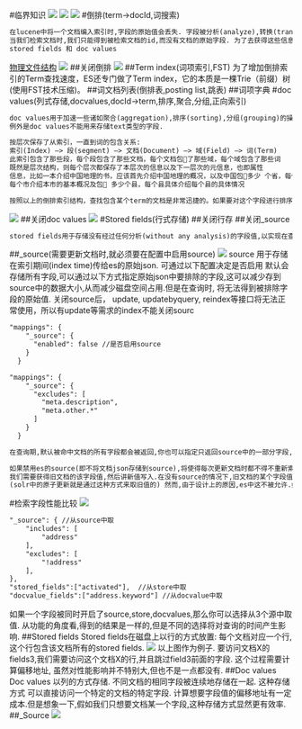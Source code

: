 #临界知识
![](.z_es_01_lucene_02_lucene三种存储方式_倒排_列式_行_字段检索性能对比_images/f3c26bd5.png)
![](.z_es_01_lucene_02_lucene三种存储方式_倒排_列式_行_字段检索性能对比_images/3e8b313a.png)
![](.z_es_01_lucene_01_索引生成_索引文件格式_拓扑_images/fce2eb16.png)
#倒排(term->docId,词搜索)
```asp
在lucene中将一个文档编入索引时,字段的原始值会丢失. 字段被分析(analyze),转换(transform)以至编入索引. 在没有其他额外添加的数据结构的情况下,
当我们检索文档时,我们只能得到被检索文档的id,而没有文档的原始字段. 为了去获得这些信息,我们需要额外的数据结构. lucene提供了两种可能性来实现这个,
stored fields 和 doc values
```
[物理文件结构](https://www.cnblogs.com/forfuture1978/archive/2010/02/02/1661436.html)
![](.z_es_01_lucene_01_索引文件格式_物理存储_数据结构_tip_tim_doc_fdt_fdx_images/161f805f.png)
##关闭倒排
![](.z_es_01_lucene_03_lucene三种存储方式_倒排_列式_行_字段检索性能对比_images/bdd21f63.png)
##Term index(词项索引,FST)
为了增加倒排索引的Term查找速度，ES还专门做了Term index，它的本质是一棵Trie（前缀）树(使用FST技术压缩)。
##词文档列表(倒排表,posting list,跳表)
##词项字典
#doc values(列式存储,docvalues,docId->term,排序,聚合,分组,正向索引)
[](https://www.elastic.co/guide/en/elasticsearch/reference/7.1/doc-values.html)
[](https://www.elastic.co/guide/en/elasticsearch/reference/7.1/fielddata.html8)
```asp
doc values用于加速一些诸如聚合(aggregation),排序(sorting),分组(grouping)的操作. doc values 也可以被用来在查询时返回字段值. 
例外是doc values不能用来存储text类型的字段.
```
[](z_01_分布式_临界知识_行存储_列存储_OLAP_OLTP_数据模型_宽表_对比网站_数据关系_nosql_存储模型_时序数据库_文档数据库_列数据库_文件系统_键值系统_表格系统_数据库系统_ETL_HTAP.md)
[](https://blog.csdn.net/zteny/article/details/84627990)
[](https://cloud.tencent.com/developer/article/1463890)

```asp
按层次保存了从索引，一直到词的包含关系:
索引(Index) –> 段(segment) –> 文档(Document) –> 域(Field) –> 词(Term)
此索引包含了那些段，每个段包含了那些文档，每个文档包􏰇了那些域，每个域包含了那些词
既然是层次结构，则每个层次都保存了本层次的信息以及下一层次的元信息，也即属性
信息，比如一本介绍中国地理的书，应该首先介绍中国地理的概况，以及中国包􏰇多少 个省，每个省介绍本省的基本概况及包􏰇多少个市，
每个市介绍本市的基本概况及包􏰇 多少个县，每个县具体介绍每个县的具体情况
```
```asp
按照以上的倒排索引结构，查找包含某个term的文档是非常迅捷的。如果要对这个字段进行排序的话，倒排索引就捉襟见肘了，需要使用其他的存储结构进行索引。
```
![](.z_es_01_lucene_01_索引文件格式_物理存储_数据结构_tip_tim_doc_fdt_fdx_images/019e60c0.png)
##关闭doc values
![](.z_es_01_lucene_03_lucene三种存储方式_倒排_列式_行_字段检索性能对比_images/67fb18e0.png)
#Stored fields(行式存储)
[](https://www.elastic.co/guide/en/elasticsearch/reference/7.1/mapping-store.html)
[](https://www.elastic.co/guide/en/elasticsearch/reference/7.1/term-vector.html#term-vector)
##关闭行存
##关闭_source
```asp
stored fields用于存储没有经过任何分析(without any analysis)的字段值,以实现在查询时能得到这些原始值.
```
##_source(需要更新文档时,就必须要在配置中启用source)
![](.z_es_01_lucene_03_lucene三种存储方式_倒排_列式_行_字段检索性能对比_images/568c1c9c.png)
source 用于存储在索引期间(index time)传给es的原始json. 可通过以下配置决定是否启用
默认会存储所有字段,可以通过以下方式指定原始json中要排除的字段,这可以减少存到source中的数据大小,从而减少磁盘空间占用.但是在查询时,
将无法得到被排除字段的原始值.
关闭source后， update, updatebyquery, reindex等接口将无法正常使用，所以有update等需求的index不能关闭sourc
```asp
"mappings": {
    "_source": {
      "enabled": false //是否启用source
    }
  }

"mappings": {
    "_source": {
      "excludes": [
        "meta.description",
        "meta.other.*"
      ]
    }
  }
```
```asp
在查询期,默认被命中文档的所有字段都会被返回,你也可以指定只返回source中的一部分字段,这可以使网络传输数据量减少.

如果禁用es的source(即不将文档json存储到source),将使得每次更新文档时都不得不重新索引(reindex)这个文档. 概念上讲,更新一个文档的字段值时,
我们需要获得旧文档的该字段值,然后讲新值写入.在没有source的情况下,旧文档的某个字段值可以通过doc values或stored fields来获得.
(solr中的原子更新就是通过这种方式来取旧值的) 然而,由于设计上的原因,es中这不被允许.如果你需要更新你的文档,就必须要在配置中启用source.
```
#检索字段性能比较
[](https://zhuanlan.zhihu.com/p/383999276)
![](.z_es_01_lucene_03_lucene三种存储方式_倒排_列式_行_字段检索性能对比_images/ce919287.png)
```asp
"_source": { //从source中取
    "includes": [
        "address"
    ],
    "excludes": [
        "!address"
    ],
},
"stored_fields":["activated"],  //从store中取
"docvalue_fields":["address.keyword"] //从docvalue中取
```
如果一个字段被同时开启了source,store,docvalues,那么你可以选择从3个源中取值. 从功能的角度看,得到的结果是一样的,但是不同的选择将对查询的时间产生影响.
##Stored fields
Stored fields在磁盘上以行的方式放置: 每个文档对应一个行,这个行包含该文档所有的stored fields.
![](.z_es_01_lucene_03_lucene三种存储方式_倒排_列式_行_字段检索性能对比_images/a7c62ee3.png)
以上图作为例子. 要访问文档X的fields3,我们需要访问这个文档X的行,并且跳过field3前面的字段. 这个过程需要计算偏移地址, 虽然对性能影响并不特别大,但也不是一点都没有.
##Doc values
Doc values 以列的方式存储. 不同文档的相同字段被连续地存储在一起. 这种存储方式
可以直接访问一个特定的文档的特定字段. 计算想要字段值的偏移地址有一定成本.但是想象一下,假如我们只想要文档某一个字段,这种存储方式显然更有效率.
##_Source
![](.z_es_01_lucene_03_lucene三种存储方式_倒排_列式_行_字段检索性能对比_images/af2f424f.png)

